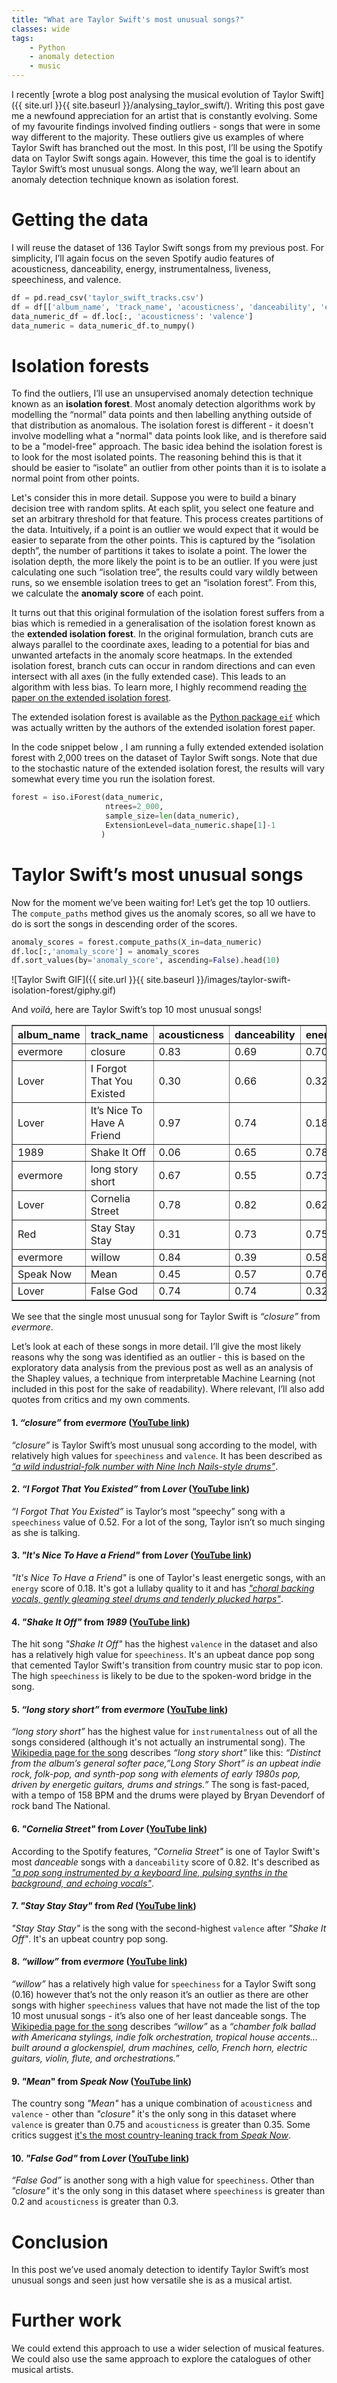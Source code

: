 ```yaml
---
title: "What are Taylor Swift's most unusual songs?"
classes: wide
tags:
    - Python
    - anomaly detection
    - music
---
```


I recently [wrote a blog post analysing the musical evolution of Taylor Swift]({{ site.url }}{{ site.baseurl }}/analysing_taylor_swift/). Writing this post gave me a newfound appreciation for an artist that is constantly evolving. Some of my favourite findings involved finding outliers - songs that were in some way different to the majority. These outliers give us examples of where Taylor Swift has branched out the most. In this post, I’ll be using the Spotify data on Taylor Swift songs again. However, this time the goal is to identify Taylor Swift’s most unusual songs. Along the way, we’ll learn about an anomaly detection technique known as isolation forest.

# Getting the data

I will reuse the dataset of 136 Taylor Swift songs from my previous post. For simplicity, I’ll again focus on the seven Spotify audio features of acousticness, danceability, energy, instrumentalness, liveness, speechiness, and valence.

```python
df = pd.read_csv('taylor_swift_tracks.csv')
df = df[['album_name', 'track_name', 'acousticness', 'danceability', 'energy', 'instrumentalness', 'liveness', 'speechiness', 'valence']]
data_numeric_df = df.loc[:, 'acousticness': 'valence']
data_numeric = data_numeric_df.to_numpy()
```

# Isolation forests

To find the outliers, I’ll use an unsupervised anomaly detection technique known as an **isolation forest**. Most anomaly detection algorithms work by modelling the “normal” data points and then labelling anything outside of that distribution as anomalous. The isolation forest is different - it doesn't involve modelling what a "normal" data points look like, and is therefore said to be a "model-free" approach. The basic idea behind the isolation forest is to look for the most isolated points. The reasoning behind this is that it should be easier to “isolate” an outlier from other points than it is to isolate a normal point from other points.

Let's consider this in more detail. Suppose you were to build a binary decision tree with random splits. At each split, you select one feature and set an arbitrary threshold for that feature. This process creates partitions of the data. Intuitively, if a point is an outlier we would expect that it would be easier to separate from the other points. This is captured by the “isolation depth”, the number of partitions it takes to isolate a point. The lower the isolation depth, the more likely the point is to be an outlier. If you were just calculating one such “isolation tree”, the results could vary wildly between runs, so we ensemble isolation trees to get an “isolation forest”. From this, we calculate the **anomaly score** of each point.

It turns out that this original formulation of the isolation forest suffers from a bias which is remedied in a generalisation of the isolation forest known as the **extended isolation forest**. In the original formulation, branch cuts are always parallel to the coordinate axes, leading to a potential for bias and unwanted artefacts in the anomaly score heatmaps. In the extended isolation forest, branch cuts can occur in random directions and can even intersect with all axes (in the fully extended case). This leads to an algorithm with less bias. To learn more, I highly recommend reading [the paper on the extended isolation forest](https://ieeexplore.ieee.org/document/8888179). 

The extended isolation forest is available as the [Python package `eif`](https://github.com/ergodiclife/eif) which was actually written by the authors of the extended isolation forest paper.

In the code snippet below , I am running a fully extended extended isolation forest with 2,000 trees on the dataset of Taylor Swift songs. Note that due to the stochastic nature of the extended isolation forest, the results will vary somewhat every time you run the isolation forest. 

```python
forest = iso.iForest(data_numeric, 
                     ntrees=2_000, 
                     sample_size=len(data_numeric), 
                     ExtensionLevel=data_numeric.shape[1]-1
                    )
```

# Taylor Swift’s most unusual songs

Now for the moment we’ve been waiting for! Let’s get the top 10
outliers. The `compute_paths` method gives us the anomaly scores, so all we
have to do is sort the songs in descending order of the scores.

```python
anomaly_scores = forest.compute_paths(X_in=data_numeric)
df.loc[:,'anomaly_score'] = anomaly_scores
df.sort_values(by='anomaly_score', ascending=False).head(10)
```

![Taylor Swift
GIF]({{ site.url }}{{ site.baseurl }}/images/taylor-swift-isolation-forest/giphy.gif)

And *voilá*, here are Taylor Swift’s top 10 most unusual songs!

<div>
<style scoped>
    .dataframe tbody tr th:only-of-type {
        vertical-align: middle;
    }

    .dataframe tbody tr th {
        vertical-align: top;
    }

    .dataframe thead th {
        text-align: center;
    }
</style>
<table border="1" class="dataframe">
<colgroup>
<col style="width: 7%" />
<col style="width: 26%" />
<col style="width: 9%" />
<col style="width: 9%" />
<col style="width: 4%" />
<col style="width: 11%" />
<col style="width: 6%" />
<col style="width: 8%" />
<col style="width: 5%" />
<col style="width: 9%" />
</colgroup>
  <thead>
    <tr style="text-align: center;">
      <th>album_name</th>
      <th>track_name</th>
      <th>acousticness</th>
      <th>danceability</th>
      <th>energy</th>
      <th>instrumentalness</th>
      <th>liveness</th>
      <th>speechiness</th>
      <th>valence</th>
      <th>anomaly_score</th>
    </tr>
  </thead>
  <tbody>
    <tr>
      <td>evermore</td>
      <td>closure</td>
      <td>0.83</td>
      <td>0.69</td>
      <td>0.70</td>
      <td>0.00</td>
      <td>0.13</td>
      <td>0.25</td>
      <td>0.92</td>
      <td>0.62</td>
    </tr>
    <tr>
      <td>Lover</td>
      <td>I Forgot That You Existed</td>
      <td>0.30</td>
      <td>0.66</td>
      <td>0.32</td>
      <td>0.00</td>
      <td>0.08</td>
      <td>0.52</td>
      <td>0.54</td>
      <td>0.61</td>
    </tr>
    <tr>
      <td>Lover</td>
      <td>It’s Nice To Have A Friend</td>
      <td>0.97</td>
      <td>0.74</td>
      <td>0.18</td>
      <td>0.00</td>
      <td>0.17</td>
      <td>0.04</td>
      <td>0.55</td>
      <td>0.54</td>
    </tr>
    <tr>
      <td>1989</td>
      <td>Shake It Off</td>
      <td>0.06</td>
      <td>0.65</td>
      <td>0.78</td>
      <td>0.00</td>
      <td>0.15</td>
      <td>0.16</td>
      <td>0.94</td>
      <td>0.53</td>
    </tr>
    <tr>
      <td>evermore</td>
      <td>long story short</td>
      <td>0.67</td>
      <td>0.55</td>
      <td>0.73</td>
      <td>0.18</td>
      <td>0.10</td>
      <td>0.04</td>
      <td>0.57</td>
      <td>0.53</td>
    </tr>
    <tr>
      <td>Lover</td>
      <td>Cornelia Street</td>
      <td>0.78</td>
      <td>0.82</td>
      <td>0.62</td>
      <td>0.00</td>
      <td>0.10</td>
      <td>0.08</td>
      <td>0.25</td>
      <td>0.53</td>
    </tr>
    <tr>
      <td>Red</td>
      <td>Stay Stay Stay</td>
      <td>0.31</td>
      <td>0.73</td>
      <td>0.75</td>
      <td>0.00</td>
      <td>0.09</td>
      <td>0.02</td>
      <td>0.93</td>
      <td>0.52</td>
    </tr>
    <tr>
      <td>evermore</td>
      <td>willow</td>
      <td>0.84</td>
      <td>0.39</td>
      <td>0.58</td>
      <td>0.00</td>
      <td>0.14</td>
      <td>0.16</td>
      <td>0.55</td>
      <td>0.52</td>
    </tr>
    <tr>
      <td>Speak Now</td>
      <td>Mean</td>
      <td>0.45</td>
      <td>0.57</td>
      <td>0.76</td>
      <td>0.00</td>
      <td>0.22</td>
      <td>0.05</td>
      <td>0.79</td>
      <td>0.52</td>
    </tr>
    <tr>
      <td>Lover</td>
      <td>False God</td>
      <td>0.74</td>
      <td>0.74</td>
      <td>0.32</td>
      <td>0.00</td>
      <td>0.11</td>
      <td>0.24</td>
      <td>0.35</td>
      <td>0.52</td>
    </tr>
  </tbody>
</table>
</div>

We see that the single most unusual song for Taylor Swift is *“closure”* from *evermore*.

Let’s look at each of these songs in more detail. I’ll give the most likely reasons why the song was identified as an outlier - this is based on the exploratory data analysis from the previous post as well as an analysis of the Shapley values, a technique from interpretable Machine Learning (not included in this post for the sake of readability). Where relevant, I’ll also add quotes from critics and my own comments.

#### 1. *“closure”* from *evermore* ([YouTube link](https://www.youtube.com/watch?v=AIFnKqIeEdY))
*“closure”* is Taylor Swift’s most unusual song according to the model, with relatively high values for `speechiness` and `valence`. It has been described as *[“a wild industrial-folk number with Nine Inch Nails-style drums”](https://genius.com/Taylor-swift-closure-lyrics)*.

#### 2. *“I Forgot That You Existed”* from *Lover* ([YouTube link](https://www.youtube.com/watch?v=p1cEvNn88jM))
*“I Forgot That You Existed”* is Taylor’s most “speechy” song with a `speechiness` value of 0.52. For a lot of the song, Taylor isn’t so much singing as she is talking.

#### 3. *"It's Nice To Have a Friend"* from *Lover* ([YouTube link](https://www.youtube.com/watch?v=eaP1VswBF28))
*"It's Nice To Have a Friend"* is one of Taylor's least energetic songs, with an `energy` score of 0.18. It's got a lullaby quality to it and has *["choral backing vocals, gently gleaming steel drums and tenderly plucked harps"](https://www.billboard.com/music/pop/taylor-swift-its-nice-to-have-a-friend-lover-best-song-8528213/)*.

#### 4. *"Shake It Off"* from *1989* ([YouTube link](https://www.youtube.com/watch?v=nfWlot6h_JM))
The hit song *"Shake It Off"* has the highest `valence` in the dataset and also has a relatively high value for `speechiness`. It's an upbeat dance pop song that cemented Taylor Swift's transition from country music star to pop icon. The high `speechiness` is likely to be due to the spoken-word bridge in the song.

#### 5. *“long story short”* from *evermore* ([YouTube link](https://www.youtube.com/watch?v=rqQHa2HcGtM))
*“long story short”* has the highest value for `instrumentalness` out of all the songs considered (although it's not actually an instrumental song). The [Wikipedia page for the song](https://en.wikipedia.org/wiki/Long_Story_Short_(song)) describes *“long story short”* like this: *“Distinct from the album’s general softer pace,”Long Story Short” is an upbeat indie rock, folk-pop, and synth-pop song with elements of early 1980s pop, driven by energetic guitars, drums and strings.”* The song is fast-paced, with a tempo of 158 BPM and the drums were played by Bryan Devendorf of rock band The National.

#### 6. *"Cornelia Street"* from *Lover* ([YouTube link](https://www.youtube.com/watch?v=bqJ9I-3MG1g))
According to the Spotify features, *"Cornelia Street"* is one of Taylor Swift's most *danceable* songs with a `danceability` score of 0.82. It's described as [*"a pop song instrumented by a keyboard line, pulsing synths in the background, and echoing vocals"*](https://en.wikipedia.org/wiki/Cornelia_Street_(song)).

#### 7. *"Stay Stay Stay"* from *Red* ([YouTube link](https://www.youtube.com/watch?v=QEYTzDJO_eM))
*"Stay Stay Stay"* is the song with the second-highest `valence` after *"Shake It Off"*. It's an upbeat country pop song.

#### 8. *“willow”* from *evermore* ([YouTube link](https://www.youtube.com/watch?v=RsEZmictANA))
*“willow”* has a relatively high value for `speechiness` for a Taylor Swift song (0.16) however that’s not the only reason it’s an outlier as there are other songs with higher `speechiness` values that have not made the list of the top 10 most unusual songs - it’s also one of her least danceable songs. The [Wikipedia page for the song](https://en.wikipedia.org/wiki/Willow_(song)) describes *“willow”* as a *“chamber folk ballad with Americana stylings, indie folk orchestration, tropical house accents…built around a glockenspiel, drum machines, cello, French horn, electric guitars, violin, flute, and orchestrations.”*

#### 9. *"Mean*" from *Speak Now* ([YouTube link](https://www.youtube.com/watch?v=jYa1eI1hpDE))
The country song *"Mean"* has a unique combination of `acousticness` and `valence` - other than *"closure"* it's the only song in this dataset where `valence` is greater than 0.75 and `acousticness` is greater than 0.35. Some critics suggest [it's the most country-leaning track from *Speak Now*](https://americansongwriter.com/taylor-swift-speak-now/).

#### 10. *"False God"* from *Lover* ([YouTube link](https://www.youtube.com/watch?v=acQXa5ArHIk))
*“False God”* is another song with a high value for `speechiness`. Other than *"closure"* it's the only song in this dataset where `speechiness` is greater than 0.2 and `acousticness` is greater than 0.3. 

# Conclusion

In this post we’ve used anomaly detection to identify Taylor Swift’s most unusual songs and seen just how versatile she is as a musical artist.

# Further work

We could extend this approach to use a wider selection of musical features. We could also use the same approach to explore the catalogues of other musical artists.
